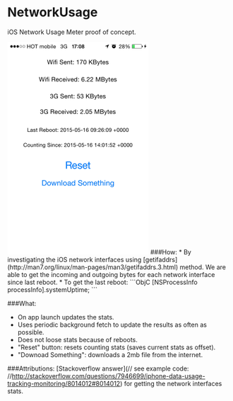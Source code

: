 # NetworkUsage
iOS Network Usage Meter proof of concept.

<img src=https://raw.githubusercontent.com/dannyshmueli/NetworkUsage/master/screenshot.png width=320 height=480 />
###How:
* By investigating the iOS network interfaces using [getifaddrs](http://man7.org/linux/man-pages/man3/getifaddrs.3.html) method. We are able to get the incoming and outgoing bytes for each network interface since last reboot.
* To get the last reboot:
```ObjC
[NSProcessInfo processInfo].systemUptime;
```

###What:
* On app launch updates the stats.
* Uses periodic background fetch to update the results as often as possible.
* Does not loose stats because of reboots.
* "Reset" button: resets counting stats (saves current stats as offset).
* "Downoad Something": downloads a 2mb file from the internet. 


###Attributions:
[Stackoverflow answer](// see example code:
//http://stackoverflow.com/questions/7946699/iphone-data-usage-tracking-monitoring/8014012#8014012) for getting the network interfaces stats.
